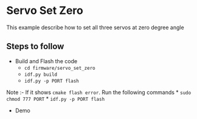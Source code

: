 # Servo Set Zero

This example describe how to set all three servos at zero degree angle 

## Steps to follow

* Build and Flash the code 
    * ```cd firmware/servo_set_zero```
    * ```idf.py build```
    * ```idf.py -p PORT flash```

Note :- If it shows ```cmake flash error```. Run the following commands
    * ```sudo chmod 777 PORT```
    * ```idf.py -p PORT flash```

* Demo 
